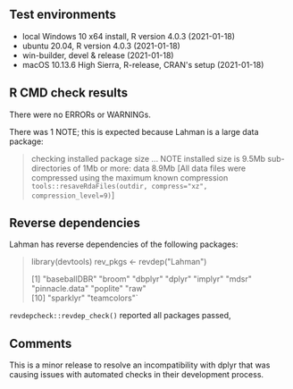 ## Test environments
* local Windows 10 x64 install, R version 4.0.3 (2021-01-18)
* ubuntu 20.04, R version 4.0.3 (2021-01-18)
* win-builder, devel & release (2021-01-18)
* macOS 10.13.6 High Sierra, R-release, CRAN's setup (2021-01-18)

## R CMD check results
There were no ERRORs or WARNINGs. 

There was 1 NOTE; this is expected because Lahman is a large data package:  

> checking installed package size ... NOTE
>    installed size is  9.5Mb
>    sub-directories of 1Mb or more:
>      data   8.9Mb
>[All data files were compressed using the maximum known compression `tools::resaveRdaFiles(outdir, compress="xz", compression_level=9)`]


## Reverse dependencies

Lahman has reverse dependencies of the following packages:

>library(devtools)
>rev_pkgs <- revdep("Lahman")
>
> [1] "baseballDBR"  "broom"  "dbplyr"  "dplyr"  "implyr"  "mdsr"  "pinnacle.data"  "poplite"  "raw"          
>[10] "sparklyr"     "teamcolors"`

`revdepcheck::revdep_check()` reported all packages passed,

## Comments
This is a minor release to resolve an incompatibility with dplyr that was causing
issues with automated checks in their development process.
